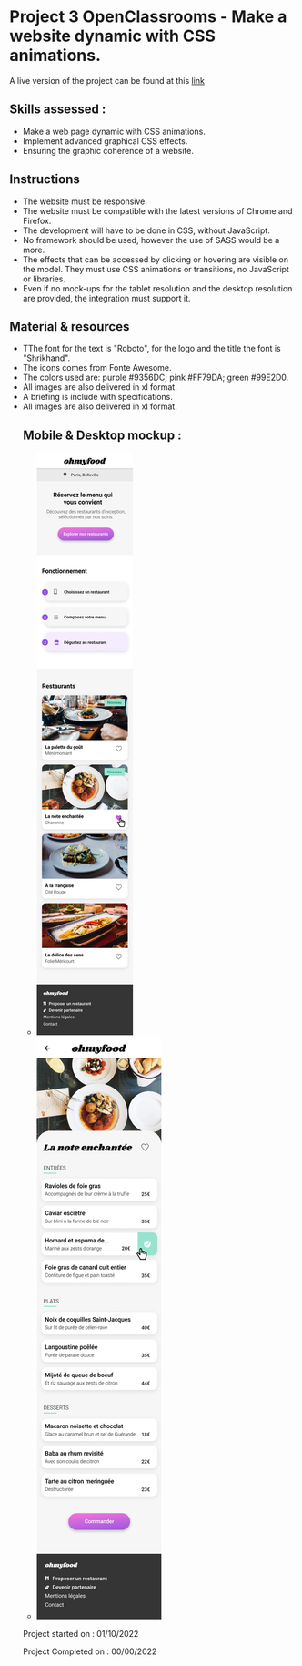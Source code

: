 <h1>Project 3 OpenClassrooms - Make a website dynamic with CSS animations.</h1>

<p>A live version of the project can be found at this <a href="#" target="_blank">link  </a></p>

<h2>Skills assessed :</h2>

<ul>
<li>Make a web page dynamic with CSS animations.</li>
<li>Implement advanced graphical CSS effects.</li>
<li>Ensuring the graphic coherence of a website.</li>
</ul>

<h2>Instructions</h2>

<ul>
<li>The website must be responsive.</li>
<li>The website must be compatible with the latest versions of Chrome and Firefox.</li>
<li>The development will have to be done in CSS, without JavaScript.</li>
<li>No framework should be used, however the use of SASS would be a more.</li>
<li>The effects that can be accessed by clicking or hovering are visible on the model. They must use CSS animations or transitions, no JavaScript or libraries.</li>
<li>Even if no mock-ups for the tablet resolution and the desktop resolution are provided, the integration must support it.</li>
</ul>

<h2>Material & resources </h2>

<ul>
<li>TThe font for the text is "Roboto", for the logo and the title the font is "Shrikhand".</li>
<li>The icons comes from Fonte Awesome.</li>
<li>The colors used are: purple #9356DC; pink #FF79DA; green #99E2D0.</li>
<li>All images are also delivered in xl format.</li>
<li>A briefing is include with specifications.</li>
<li>All images are also delivered in xl format.</li>

<h2>Mobile & Desktop mockup : </h2>

<ul>
<li>
<img src="ressources/mock-ups/Accueil.png">
</li>
<li>
<img src="\ressources\mock-ups\Menu-La-note-enchantee.png">
</li>
</ul>

<p>Project started on : 01/10/2022</p>
<p>Project Completed on : 00/00/2022 </p>
